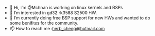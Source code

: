 - 👋 Hi, I’m @Mchnan is working on linux kernels and BSPs
- 👀 I’m interested in gd32 rk3588 S2500 HW.
- 🌱 I’m currently doing free BSP support for new HWs and wanted to do some benifites for the community.
- 📫 How to reach me :herb_cheng@hotmail.com

<!---
Mchnan/Mchnan is a ✨ special ✨ repository because its `README.md` (this file) appears on your GitHub profile.
You can click the Preview link to take a look at your changes.
--->
